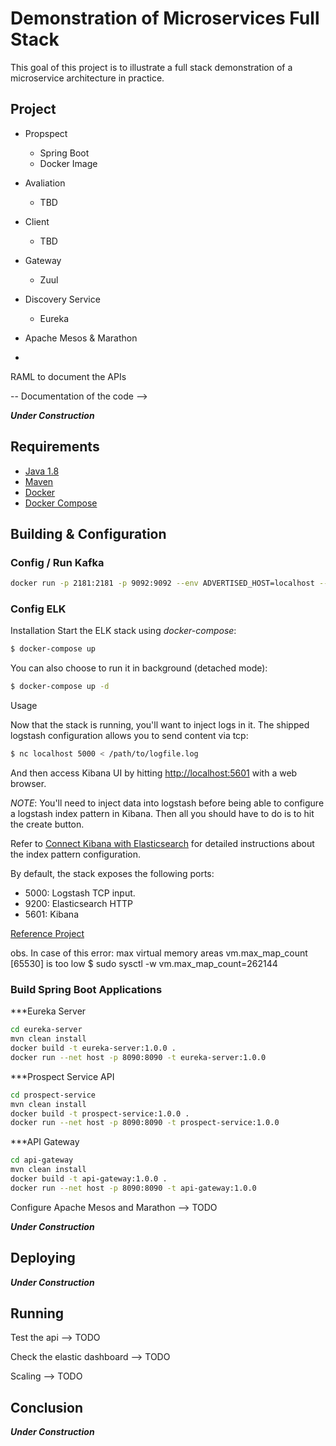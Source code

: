 # Demonstration of Microservices Full Stack
This goal of this project is to illustrate a full stack demonstration of a microservice architecture in practice.

## Project

- Propspect
	- Spring Boot
	- Docker Image
- Avaliation
	- TBD
- Client
	- TBD

- Gateway
	- Zuul

- Discovery Service
	- Eureka
- Apache Mesos & Marathon
- 

RAML to document the APIs

-- Documentation of the code --> 

*******Under Construction*******

## Requirements
- [Java 1.8](http://www.oracle.com/technetwork/pt/java/javase/downloads/jdk8-downloads-2133151.html)
- [Maven](https://maven.apache.org/)
- [Docker](https://docs.docker.com/engine/installation/)
- [Docker Compose](https://docs.docker.com/compose/install/)


## Building & Configuration


### Config / Run Kafka
```bash
docker run -p 2181:2181 -p 9092:9092 --env ADVERTISED_HOST=localhost --env ADVERTISED_PORT=9092 --env AUTO.CREATE.TOPICS.ENABLE=true spotify/kafka
```

### Config ELK
Installation
Start the ELK stack using *docker-compose*:

```bash
$ docker-compose up
```

You can also choose to run it in background (detached mode):

```bash
$ docker-compose up -d
```

Usage

Now that the stack is running, you'll want to inject logs in it. The shipped logstash configuration allows you to send content via tcp:

```bash
$ nc localhost 5000 < /path/to/logfile.log
```

And then access Kibana UI by hitting [http://localhost:5601](http://localhost:5601) with a web browser.

*NOTE*: You'll need to inject data into logstash before being able to configure a logstash index pattern in Kibana. Then all you should have to do is to hit the create button.

Refer to [Connect Kibana with Elasticsearch](https://www.elastic.co/guide/en/kibana/current/connect-to-elasticsearch.html) for detailed instructions about the index pattern configuration.

By default, the stack exposes the following ports:
* 5000: Logstash TCP input.
* 9200: Elasticsearch HTTP
* 5601: Kibana

[Reference Project](https://github.com/deviantony/docker-elk)

obs. In case of this error: max virtual memory areas vm.max_map_count [65530] is too low
$ sudo sysctl -w vm.max_map_count=262144

### Build Spring Boot Applications
***Eureka Server
```bash
cd eureka-server
mvn clean install
docker build -t eureka-server:1.0.0 .
docker run --net host -p 8090:8090 -t eureka-server:1.0.0
```

***Prospect Service API
```bash
cd prospect-service
mvn clean install
docker build -t prospect-service:1.0.0 .
docker run --net host -p 8090:8090 -t prospect-service:1.0.0
```
***API Gateway
```bash
cd api-gateway
mvn clean install
docker build -t api-gateway:1.0.0 .
docker run --net host -p 8090:8090 -t api-gateway:1.0.0
```


Configure Apache Mesos and Marathon --> TODO

*******Under Construction*******

## Deploying
*******Under Construction*******

## Running

Test the api --> TODO

Check the elastic dashboard  --> TODO

Scaling  --> TODO

## Conclusion
*******Under Construction*******



